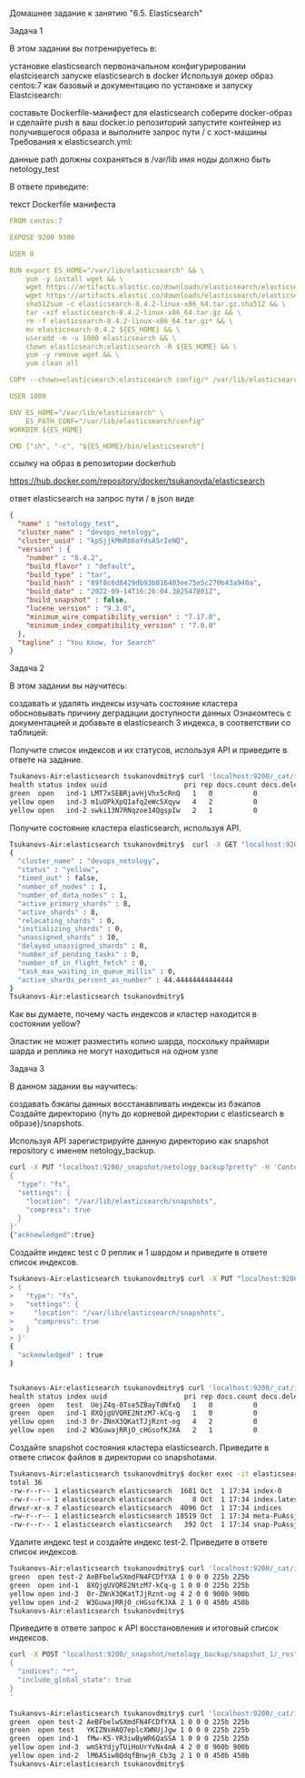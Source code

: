 Домашнее задание к занятию "6.5. Elasticsearch"

Задача 1

В этом задании вы потренируетесь в:

установке elasticsearch
первоначальном конфигурировании elastcisearch
запуске elasticsearch в docker
Используя докер образ centos:7 как базовый и документацию по установке и запуску Elastcisearch:

составьте Dockerfile-манифест для elasticsearch
соберите docker-образ и сделайте push в ваш docker.io репозиторий
запустите контейнер из получившегося образа и выполните запрос пути / c хост-машины
Требования к elasticsearch.yml:

данные path должны сохраняться в /var/lib
имя ноды должно быть netology_test

В ответе приведите:

текст Dockerfile манифеста
```yml
FROM centos:7

EXPOSE 9200 9300

USER 0

RUN export ES_HOME="/var/lib/elasticsearch" && \
    yum -y install wget && \
    wget https://artifacts.elastic.co/downloads/elasticsearch/elasticsearch-8.4.2-linux-x86_64.tar.gz && \
    wget https://artifacts.elastic.co/downloads/elasticsearch/elasticsearch-8.4.2-linux-x86_64.tar.gz.sha512 && \
    sha512sum -c elasticsearch-8.4.2-linux-x86_64.tar.gz.sha512 && \
    tar -xzf elasticsearch-8.4.2-linux-x86_64.tar.gz && \
    rm -f elasticsearch-8.4.2-linux-x86_64.tar.gz* && \
    mv elasticsearch-8.4.2 ${ES_HOME} && \
    useradd -m -u 1000 elasticsearch && \
    chown elasticsearch:elasticsearch -R ${ES_HOME} && \
    yum -y remove wget && \
    yum clean all

COPY --chown=elasticsearch:elasticsearch config/* /var/lib/elasticsearch/config/

USER 1000

ENV ES_HOME="/var/lib/elasticsearch" \
    ES_PATH_CONF="/var/lib/elasticsearch/config"
WORKDIR ${ES_HOME}

CMD ["sh", "-c", "${ES_HOME}/bin/elasticsearch"]
```
ссылку на образ в репозитории dockerhub

https://hub.docker.com/repository/docker/tsukanovda/elasticsearch

ответ elasticsearch на запрос пути / в json виде

```json
{
  "name" : "netology_test",
  "cluster_name" : "devops_netology",
  "cluster_uuid" : "kpSjjkMmRb6oYdsASrIeNQ",
  "version" : {
    "number" : "8.4.2",
    "build_flavor" : "default",
    "build_type" : "tar",
    "build_hash" : "89f8c6d8429db93b816403ee75e5c270b43a940a",
    "build_date" : "2022-09-14T16:26:04.382547801Z",
    "build_snapshot" : false,
    "lucene_version" : "9.3.0",
    "minimum_wire_compatibility_version" : "7.17.0",
    "minimum_index_compatibility_version" : "7.0.0"
  },
  "tagline" : "You Know, for Search"
}
```

Задача 2

В этом задании вы научитесь:

создавать и удалять индексы
изучать состояние кластера
обосновывать причину деградации доступности данных
Ознакомтесь с документацией и добавьте в elasticsearch 3 индекса, в соответствии со таблицей:


Получите список индексов и их статусов, используя API и приведите в ответе на задание.
```bash
Tsukanovs-Air:elasticsearch tsukanovdmitry$ curl 'localhost:9200/_cat/indices?v'
health status index uuid                   pri rep docs.count docs.deleted store.size pri.store.size
green  open   ind-1 LMT7xSEBRjavHjVhx5cRnQ   1   0          0            0       225b           225b
yellow open   ind-3 m1uOPkXpQ1afq2eWc5Xqyw   4   2          0            0       900b           900b
yellow open   ind-2 swki13N7RNqzoe14QgspIw   2   1          0            0       450b           450b
```
Получите состояние кластера elasticsearch, используя API.
```bash
Tsukanovs-Air:elasticsearch tsukanovdmitry$  curl -X GET "localhost:9200/_cluster/health?pretty"
{
  "cluster_name" : "devops_netology",
  "status" : "yellow",
  "timed_out" : false,
  "number_of_nodes" : 1,
  "number_of_data_nodes" : 1,
  "active_primary_shards" : 8,
  "active_shards" : 8,
  "relocating_shards" : 0,
  "initializing_shards" : 0,
  "unassigned_shards" : 10,
  "delayed_unassigned_shards" : 0,
  "number_of_pending_tasks" : 0,
  "number_of_in_flight_fetch" : 0,
  "task_max_waiting_in_queue_millis" : 0,
  "active_shards_percent_as_number" : 44.44444444444444
}
Tsukanovs-Air:elasticsearch tsukanovdmitry$ 
```
Как вы думаете, почему часть индексов и кластер находится в состоянии yellow?

Эластик не может разместить копию шарда, поскольку праймари шарда и реплика не могут находиться на одном узле

Задача 3

В данном задании вы научитесь:

создавать бэкапы данных
восстанавливать индексы из бэкапов
Создайте директорию {путь до корневой директории с elasticsearch в образе}/snapshots.

Используя API зарегистрируйте данную директорию как snapshot repository c именем netology_backup.
```bash
curl -X PUT "localhost:9200/_snapshot/netology_backup?pretty" -H 'Content-Type: application/json' -d'
{
  "type": "fs",
  "settings": {
    "location": "/var/lib/elasticsearch/snapshots",
    "compress": true
  }
}'
{"acknowledged":true}
```

Создайте индекс test с 0 реплик и 1 шардом и приведите в ответе список индексов.

```bash
Tsukanovs-Air:elasticsearch tsukanovdmitry$ curl -X PUT "localhost:9200/_snapshot/netology_backup?pretty" -H 'Content-Type: application/json' -d'
> {
>   "type": "fs",
>   "settings": {
>     "location": "/var/lib/elasticsearch/snapshots",
>     "compress": true
>   }
> }'
{
  "acknowledged" : true
}


Tsukanovs-Air:elasticsearch tsukanovdmitry$ curl 'localhost:9200/_cat/indices?v'
health status index uuid                   pri rep docs.count docs.deleted store.size pri.store.size
green  open   test  UejZ4q-0Tse5ZBayTdNfxQ   1   0          0            0       225b           225b
green  open   ind-1 8XQjgUVQRE2NtzM7-kCq-g   1   0          0            0       225b           225b
yellow open   ind-3 0r-ZNnX3QKatTJjRznt-og   4   2          0            0       900b           900b
yellow open   ind-2 W3GuwajRRjO_cHGsofKJXA   2   1          0            0       450b           450b
```

Создайте snapshot состояния кластера elasticsearch.
Приведите в ответе список файлов в директории со snapshotами.
```bash
Tsukanovs-Air:elasticsearch tsukanovdmitry$ docker exec -it elasticsearch ls -l /var/lib/elasticsearch/snapshots/
total 36
-rw-r--r-- 1 elasticsearch elasticsearch  1681 Oct  1 17:34 index-0
-rw-r--r-- 1 elasticsearch elasticsearch     8 Oct  1 17:34 index.latest
drwxr-xr-x 7 elasticsearch elasticsearch  4096 Oct  1 17:34 indices
-rw-r--r-- 1 elasticsearch elasticsearch 18519 Oct  1 17:34 meta-PuAssj-USRuAYGsXvS8jWQ.dat
-rw-r--r-- 1 elasticsearch elasticsearch   392 Oct  1 17:34 snap-PuAssj-USRuAYGsXvS8jWQ.da
```
Удалите индекс test и создайте индекс test-2. Приведите в ответе список индексов.

```bash
Tsukanovs-Air:elasticsearch tsukanovdmitry$ curl 'localhost:9200/_cat/indices?pretty'
green  open test-2 AeBFbelwSXmdFN4FCDfYXA 1 0 0 0 225b 225b
green  open ind-1  8XQjgUVQRE2NtzM7-kCq-g 1 0 0 0 225b 225b
yellow open ind-3  0r-ZNnX3QKatTJjRznt-og 4 2 0 0 900b 900b
yellow open ind-2  W3GuwajRRjO_cHGsofKJXA 2 1 0 0 450b 450b
Tsukanovs-Air:elasticsearch tsukanovdmitry$ 
```
Приведите в ответе запрос к API восстановления и итоговый список индексов.

```bash
curl -X POST "localhost:9200/_snapshot/netology_backup/snapshot_1/_restore?pretty" -H 'Content-Type: application/json' -d'
{
  "indices": "*",
  "include_global_state": true
}
'

Tsukanovs-Air:elasticsearch tsukanovdmitry$ curl 'localhost:9200/_cat/indices?pretty'
green  open test-2 AeBFbelwSXmdFN4FCDfYXA 1 0 0 0 225b 225b
green  open test   YKIZNsHAQ7eplcXWNUjJgw 1 0 0 0 225b 225b
green  open ind-1  fMw-K5-YR3iwByWR6QaSSA 1 0 0 0 225b 225b
yellow open ind-3  wmSkYdjyTUiHoUrYvNx4mA 4 2 0 0 900b 900b
yellow open ind-2  lM6A5iw8QdqfBnwjR_Cb3g 2 1 0 0 450b 450b
Tsukanovs-Air:elasticsearch tsukanovdmitry$ 
```


